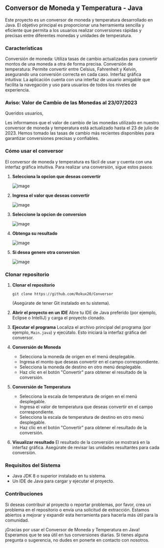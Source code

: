 ## Conversor de Moneda y Temperatura - Java

Este proyecto es un conversor de moneda y temperatura desarrollado en Java. El objetivo principal es proporcionar una herramienta sencilla y eficiente que permita a los usuarios realizar conversiones rápidas y precisas entre diferentes monedas y unidades de temperatura.

### Características
Conversión de moneda: Utiliza tasas de cambio actualizadas para convertir montos de una moneda a otra de forma precisa.
Conversión de temperatura: Permite convertir entre Celsius, Fahrenheit y Kelvin, asegurando una conversión correcta en cada caso.
Interfaz gráfica intuitiva: La aplicación cuenta con una interfaz de usuario amigable que facilita la navegación y uso para usuarios de todos los niveles de experiencia.

### Aviso: Valor de Cambio de las Monedas al 23/07/2023

Queridos usuarios,

Les informamos que el valor de cambio de las monedas utilizado en nuestro conversor de moneda y temperatura está actualizado hasta el 23 de julio de 2023. Hemos tomado las tasas de cambio más recientes disponibles para garantizar conversiones precisas y confiables.
### Cómo usar el conversor

El conversor de moneda y temperatura es fácil de usar y cuenta con una interfaz gráfica intuitiva. Para realizar una conversión, sigue estos pasos:

1. **Selecciona la opcion que deseas convertir**


      ![image](https://github.com/Rokux20/Conversor/assets/129997352/885bb3fa-6496-4a6b-a27f-76288b6cde98)

2. **Ingresa el valor que deseas convertir**
   
      ![image](https://github.com/Rokux20/Conversor/assets/129997352/f6eda5e1-2ab8-4cf7-a2b6-06a577ab3684)

3. **Seleccione la opcion de conversion**
   
      ![image](https://github.com/Rokux20/Conversor/assets/129997352/0c19dc00-67e4-438f-9ba6-aed9e00980b1)

4. **Obtenga su resultado**
   
      ![image](https://github.com/Rokux20/Conversor/assets/129997352/c3f1ad2d-4fac-4d3b-b359-69c67f0b5b35)

5. **Si desea genere otra conversion**
   
    ![image](https://github.com/Rokux20/Conversor/assets/129997352/be7301d8-812f-4293-854a-b4f6d1e2710c)

 ### Clonar repositorio

1. **Clonar el repositorio**
   ```
   git clone https://github.com/Rokux20/Conversor
   ```
   (Asegúrate de tener Git instalado en tu sistema).

2. **Abrir el proyecto en un IDE**
   Abre tu IDE de Java preferido (por ejemplo, Eclipse o IntelliJ) y carga el proyecto clonado.

3. **Ejecutar el programa**
   Localiza el archivo principal del programa (por ejemplo, `Main.java`) y ejecútalo. Esto iniciará la interfaz gráfica del conversor.

4. **Conversión de Moneda**
   - Selecciona la moneda de origen en el menú desplegable.
   - Ingresa el monto que deseas convertir en el campo correspondiente.
   - Selecciona la moneda de destino en otro menú desplegable.
   - Haz clic en el botón "Convertir" para obtener el resultado de la conversión.

5. **Conversión de Temperatura**
   - Selecciona la escala de temperatura de origen en el menú desplegable.
   - Ingresa el valor de temperatura que deseas convertir en el campo correspondiente.
   - Selecciona la escala de temperatura de destino en otro menú desplegable.
   - Haz clic en el botón "Convertir" para obtener el resultado de la conversión.

6. **Visualizar resultado**
   El resultado de la conversión se mostrará en la interfaz gráfica. Asegúrate de revisar las unidades resultantes para cada conversión.

### Requisitos del Sistema

- Java JDK 8 o superior instalado en tu sistema.
- Un IDE de Java para cargar y ejecutar el proyecto.

### Contribuciones

Si deseas contribuir al proyecto o reportar problemas, por favor, crea un problema en el repositorio o envía una solicitud de extracción. Estamos abiertos a mejorar y expandir esta herramienta para hacerla más útil para la comunidad.

¡Gracias por usar el Conversor de Moneda y Temperatura en Java! Esperamos que te sea útil en tus conversiones diarias. Si tienes alguna pregunta o sugerencia, no dudes en ponerte en contacto con nosotros.
